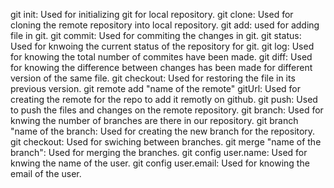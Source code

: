 git init: Used for initializing git for local repository.
git clone: Used for cloning the remote repository into local repository.
git add: used for adding file in git.
git commit: Used for commiting the changes in git.
git status: Used for knwoing the current status of the repository for git.
git log: Used for knowing the total number of commites have been made.
git diff: Used for knowing the difference between changes has been made for different version of the same file.
git checkout: Used for restoring the file in its previous version.
git remote add "name of the remote" gitUrl: Used for creating the remote for the repo to add it remotly on github.
git push: Used to push the files and changes on the remote repository.
git branch: Used for knwing the number of branches are there in our repository.
git branch "name of the branch: Used for creating the new branch for the repository.
git checkout: Used for swiching between branches.
git merge "name of the branch": Used for merging the branches.
git config user.name: Used for knwing the name of the user.
git config user.email: Used for knowing the email of the user.
